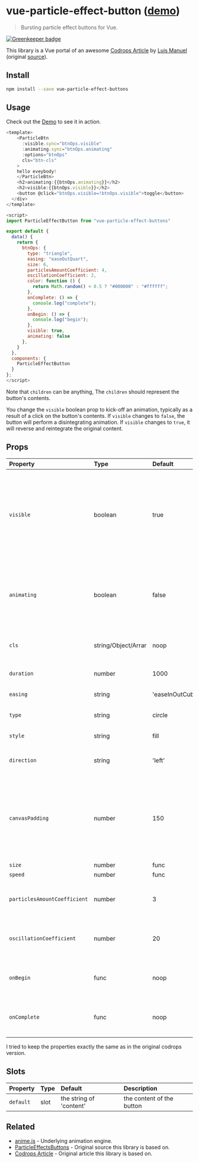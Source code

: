 # vue-particle-effect-button ([demo](https://dreambo8563.github.io/vue-particle-effect-buttons/))

> Bursting particle effect buttons for Vue.

[![Greenkeeper badge](https://badges.greenkeeper.io/dreambo8563/vue-particle-effect-buttons.svg)](https://greenkeeper.io/)

This library is a Vue portal of an awesome [Codrops Article](https://tympanus.net/codrops/2018/04/25/particle-effects-for-buttons/) by [Luis Manuel](https://tympanus.net/codrops/author/luis/) (original [source](https://github.com/codrops/ParticleEffectsButtons/)).

## Install

```bash
npm install --save vue-particle-effect-buttons
```

## Usage

Check out the [Demo](https://dreambo8563.github.io/vue-particle-effect-buttons/) to see it in action.

```js
<template>
    <ParticleBtn
      :visible.sync="btnOps.visible"
      :animating.sync="btnOps.animating"
      :options="btnOps"
      cls="btn-cls"
    >
    hello eveybody!
    </ParticleBtn>
    <h2>animating:{{btnOps.animating}}</h2>
    <h2>visible:{{btnOps.visible}}</h2>
    <button @click="btnOps.visible=!btnOps.visible">toggle</button>
  </div>
</template>

<script>
import ParticleEffectButton from "vue-particle-effect-buttons"

export default {
  data() {
    return {
      btnOps: {
        type: "triangle",
        easing: "easeOutQuart",
        size: 6,
        particlesAmountCoefficient: 4,
        oscillationCoefficient: 2,
        color: function () {
          return Math.random() < 0.5 ? "#000000" : "#ffffff";
        },
        onComplete: () => {
          console.log("complete");
        },
        onBegin: () => {
          console.log("begin");
        },
        visible: true,
        animating: false
      },
    }
  },
  components: {
    ParticleEffectButton
  }
};
</script>
```

Note that `children` can be anything, The `children` should represent the button's contents.

You change the `visible` boolean prop to kick-off an animation, typically as a result of a click on the button's contents. If `visible` changes to `false`, the button will perform a disintegrating animation. If `visible` changes to `true`, it will reverse and reintegrate the original content.

## Props

| Property                     | Type                | Default          | Description                                                                                                |
| :--------------------------- | :------------------ | :--------------- | :--------------------------------------------------------------------------------------------------------- |
| `visible`                    | boolean             | true             | Whether button should be hidden or visible. Changing this prop starts an animation. support .sync modifier |
| `animating`                  | boolean             | false            | Get the current status of animating or end of the animation. support .sync modifier                        |  |
| `cls`                        | string/Object/Arrar | noop             | The class to change the default button styles                                                              |
| `duration`                   | number              | 1000             | Animation duration in milliseconds.                                                                        |
| `easing`                     | string              | 'easeInOutCubic' | Animation easing.                                                                                          |
| `type`                       | string              | circle           | 'circle' or 'rectangle' or 'triangle'                                                                      |
| `style`                      | string              | fill             | 'fill' or 'stroke'                                                                                         |
| `direction`                  | string              | 'left'           | 'left' or 'right' or 'top' or 'bottom'                                                                     |
| `canvasPadding`              | number              | 150              | Amount of extra padding to add to the canvas since the animation will overflow the content's bounds        |
| `size`                       | number              | func             | random(4)                                                                                                  | Particle size. May be a static number or a function which returns numbers. |
| `speed`                      | number              | func             | random(4)                                                                                                  | Particle speed. May be a static number or a function which returns numbers. |
| `particlesAmountCoefficient` | number              | 3                | Increases or decreases the relative number of particles                                                    |
| `oscillationCoefficient`     | number              | 20               | Increases or decreases the relative curvature of particles                                                 |
| `onBegin`                    | func                | noop             | Callback to be notified once an animation starts.                                                          |
| `onComplete`                 | func                | noop             | Callback to be notified once an animation completes.                                                       |

I tried to keep the properties exactly the same as in the original codrops version.

## Slots

| Property  | Type | Default                 | Description               |
| :-------- | :--- | :---------------------- | :------------------------ |
| `default` | slot | the string of 'content' | the content of the button |

## Related

- [anime.js](http://animejs.com/) - Underlying animation engine.
- [ParticleEffectsButtons](https://github.com/codrops/ParticleEffectsButtons/) - Original source this library is based on.
- [Codrops Article](https://tympanus.net/codrops/2018/04/25/particle-effects-for-buttons/) - Original article this library is based on.
